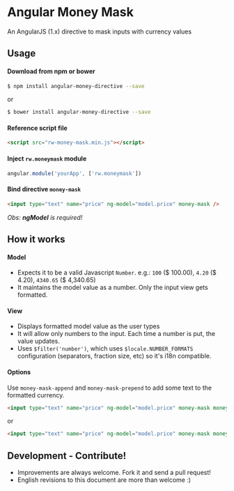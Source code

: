# Angular Money Mask
An AngularJS (1.x) directive to mask inputs with currency values

## Usage

#### Download from npm or bower
```sh
$ npm install angular-money-directive --save
```
or
```sh
$ bower install angular-money-directive --save
```

#### Reference script file

```html
<script src="rw-money-mask.min.js"></script>
```

#### Inject `rw.moneymask` module

```javascript
angular.module('yourApp', ['rw.moneymask'])
```

#### Bind directive `money-mask`

```html
<input type="text" name="price" ng-model="model.price" money-mask />
```
*Obs: __ngModel__ is required!*

## How it works

#### Model

 - Expects it to be a valid Javascript `Number`. e.g.: `100` ($ 100.00), `4.20` ($ 4.20), `4340.65` ($ 4,340.65)
 - It maintains the model value as a number. Only the input view gets formatted.

#### View

 - Displays formatted model value as the user types
 - It will allow only numbers to the input. Each time a number is put, the value updates.
 - Uses `$filter('number')`, which uses `$locale.NUMBER_FORMATS` configuration (separators, fraction size, etc) so it's i18n compatible.

#### Options

Use `money-mask-append` and `money-mask-prepend` to add some text to the formatted currency.
```html
<input type="text" name="price" ng-model="model.price" money-mask money-mask-prepend="$" />
```
or
```html
<input type="text" name="price" ng-model="model.price" money-mask money-mask-append="dollars" />
```

## Development - Contribute!

- Improvements are always welcome. Fork it and send a pull request!
- English revisions to this document are more than welcome :)
